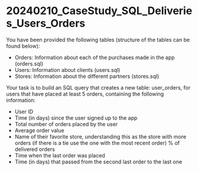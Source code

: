 # 20240210_CaseStudy_SQL_Deliveries_Users_Orders

You have been provided the following tables (structure of the tables can be found below):

- Orders: Information about each of the purchases made in the app (orders.sql)
- Users: Information about clients (users.sql)
- Stores: Information about the different partners (stores.sql)
  
Your task is to build an SQL query that creates a new table: user_orders, for users
that have placed at least 5 orders, containing the following information:

- User ID
- Time (in days) since the user signed up to the app
- Total number of orders placed by the user
- Average order value
- Name of their favorite store, understanding this as the store with more orders
(if there is a tie use the one with the most recent order) % of delivered orders
- Time when the last order was placed
- Time (in days) that passed from the second last order to the last one
